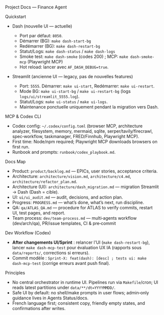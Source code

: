 Project Docs — Finance Agent

Quickstart

- Dash (nouvelle UI — actuelle)
  - Port par défaut: `8050`.
  - Démarrer (BG): `make dash-start-bg`
  - Redémarrer (BG): `make dash-restart-bg`
  - Statut/Logs: `make dash-status` / `make dash-logs`
  - Smoke test: `make dash-smoke` (codes 200) ; MCP: `make dash-smoke-mcp` (Playwright MCP)
  - Hot reload: lancer avec `AF_DASH_DEBUG=true`.

- Streamlit (ancienne UI — legacy, pas de nouvelles features)
  - Port: `5555`. Démarrer: `make ui-start`, Redémarrer: `make ui-restart`.
  - Mode BG: `make ui-start-bg` / `make ui-restart-bg` (logs `logs/ui/streamlit_5555.log`).
  - Statut/Logs: `make ui-status` / `make ui-logs`.
  - Maintenance ponctuelle uniquement pendant la migration vers Dash.

MCP & Codex CLI
- Codex config: `~/.codex/config.toml` (browser MCP, architecture analyzer, filesystem, memory, mermaid, sqlite, serper/tavily/firecrawl, spec‑workflow, taskmanager, FRED/Finnhub, Playwright MCP).
- First time: Node/npm required; Playwright MCP downloads browsers on first run.
- Runbook and prompts: `runbook/codex_playbook.md`.

Docs Map
- Product: `product/backlog.md` — EPICs, user stories, acceptance criteria.
- Architecture: `architecture/vision.md`, `architecture/c4.md`, `architecture/refactor_plan.md`.
- Architecture (UI): `architecture/dash_migration.md` — migration Streamlit → Dash (Dash = cible).
- UI: `ui/ui_audit.md` — audit, decisions, and action plan.
- Progress: `PROGRESS.md` — what’s done, what’s next, run discipline.
- QA: `qa/ATLAS_QA.md` — procedure for ATLAS to verify commits, restart UI, test pages, and report.
- Team process: `dev/team-process.md` — multi‑agents workflow (dev/arch/qa), PR/issue templates, CI & pre‑commit

Dev Workflow (Codex)
- **After changements UI/Sprint** : relancer l'UI (`make dash-restart-bg`), lancer `make dash-mcp-test` pour évaluation UX IA (rapports sous `data/reports/`, corrections si erreurs).
- Commit modèle : `Sprint-X: feat(dash): [desc] ; tests ui: make dash-mcp-test` (corrige erreurs avant push final).

Principles
- No central orchestrator in runtime UI. Pipelines run via `Makefile`/cron; UI reads latest partitions under `data/**/dt=YYYYMMDD/`.
- Safe UI by default: no shell/make prompts in user flows; admin‑only guidance lives in Agents Status/docs.
- French language first; consistent copy, friendly empty states, and confirmations after writes.
